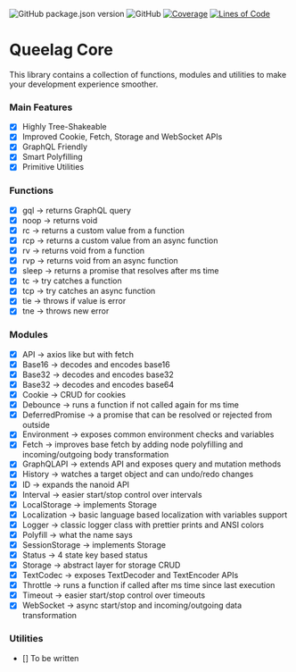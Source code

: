 ![GitHub package.json version](https://img.shields.io/github/package-json/v/queelag/core)
![GitHub](https://img.shields.io/github/license/queelag/core?style=flat)
[![Coverage](https://sonarcloud.io/api/project_badges/measure?project=queelag_core&metric=coverage)](https://sonarcloud.io/summary/new_code?id=queelag_core)
[![Lines of Code](https://sonarcloud.io/api/project_badges/measure?project=queelag_core&metric=ncloc)](https://sonarcloud.io/summary/new_code?id=queelag_core)

# Queelag Core

This library contains a collection of functions, modules and utilities to make your development experience smoother.

### Main Features

- [x] Highly Tree-Shakeable
- [x] Improved Cookie, Fetch, Storage and WebSocket APIs
- [x] GraphQL Friendly
- [x] Smart Polyfilling
- [x] Primitive Utilities

### Functions

- [x] gql -> returns GraphQL query
- [x] noop -> returns void
- [x] rc -> returns a custom value from a function
- [x] rcp -> returns a custom value from an async function
- [x] rv -> returns void from a function
- [x] rvp -> returns void from an async function
- [x] sleep -> returns a promise that resolves after ms time
- [x] tc -> try catches a function
- [x] tcp -> try catches an async function
- [x] tie -> throws if value is error
- [x] tne -> throws new error

### Modules

- [x] API -> axios like but with fetch
- [x] Base16 -> decodes and encodes base16
- [x] Base32 -> decodes and encodes base32
- [x] Base32 -> decodes and encodes base64
- [x] Cookie -> CRUD for cookies
- [x] Debounce -> runs a function if not called again for ms time
- [x] DeferredPromise -> a promise that can be resolved or rejected from outside
- [x] Environment -> exposes common environment checks and variables
- [x] Fetch -> improves base fetch by adding node polyfilling and incoming/outgoing body transformation
- [x] GraphQLAPI -> extends API and exposes query and mutation methods
- [x] History -> watches a target object and can undo/redo changes
- [x] ID -> expands the nanoid API
- [x] Interval -> easier start/stop control over intervals
- [x] LocalStorage -> implements Storage
- [x] Localization -> basic language based localization with variables support
- [x] Logger -> classic logger class with prettier prints and ANSI colors
- [x] Polyfill -> what the name says
- [x] SessionStorage -> implements Storage
- [x] Status -> 4 state key based status
- [x] Storage -> abstract layer for storage CRUD
- [x] TextCodec -> exposes TextDecoder and TextEncoder APIs
- [x] Throttle -> runs a function if called after ms time since last execution
- [x] Timeout -> easier start/stop control over timeouts
- [x] WebSocket -> async start/stop and incoming/outgoing data transformation

### Utilities

- [] To be written
